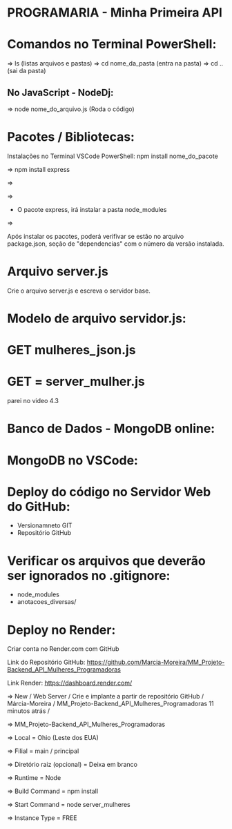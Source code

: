 
# PROGRAMARIA - Minha Primeira API


# Comandos no Terminal PowerShell:

=> ls (listas arquivos e pastas)
=> cd nome_da_pasta (entra na pasta)
=> cd .. (sai da pasta)

## No JavaScript - NodeDj:

=> node nome_do_arquivo.js (Roda o código)


# Pacotes / Bibliotecas:

Instalações no Terminal VSCode PowerShell: npm install nome_do_pacote

=> npm install express

=>

=>

* O pacote express, irá instalar a pasta node_modules

=> 


Após instalar os pacotes, poderá verifivar se estão no arquivo package.json, seção de "dependencias" com o número da versão instalada.

# Arquivo server.js

Crie o arquivo server.js e escreva o servidor base.


# Modelo de arquivo servidor.js:



# GET mulheres_json.js


# GET = server_mulher.js

parei no video 4.3




# Banco de Dados - MongoDB online:



# MongoDB no VSCode:



# Deploy do código no Servidor Web do GitHub:
- Versionamneto GIT
- Repositório GitHub

# Verificar os arquivos que deverão ser ignorados no .gitignore:

- node_modules
- anotacoes_diversas/

# Deploy no Render:

Criar conta no Render.com com GitHub

Link do Repositório GitHub: https://github.com/Marcia-Moreira/MM_Projeto-Backend_API_Mulheres_Programadoras


Link Render: https://dashboard.render.com/

=> New / Web Server / Crie e implante a partir de repositório GitHub / Márcia-Moreira / MM_Projeto-Backend_API_Mulheres_Programadoras
11 minutos atrás / 

=> MM_Projeto-Backend_API_Mulheres_Programadoras

=> Local = Ohio (Leste dos EUA)

=> Filial = main / principal

=> Diretório raiz (opcional) = Deixa em branco

=> Runtime = Node

=> Build Command = npm install

=> Start Command = node server_mulheres

=> Instance Type = FREE